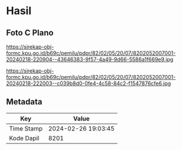 # Hasil

## Foto C Plano

https://sirekap-obj-formc.kpu.go.id/b69c/pemilu/pdpr/82/02/05/20/07/8202052007001-20240218-220904--43646383-9f57-4a49-9d66-5586a1f669e9.jpg

https://sirekap-obj-formc.kpu.go.id/b69c/pemilu/pdpr/82/02/05/20/07/8202052007001-20240218-222003--c039b8d0-0fe4-4c58-84c2-f1547876cfe6.jpg


## Metadata

| Key        | Value               |
| ---------- | ------------------- |
| Time Stamp | 2024-02-26 19:03:45 |
| Kode Dapil | 8201                |



